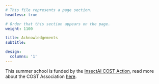 ```yaml
---
# This file represents a page section.
headless: true

# Order that this section appears on the page.
weight: 1100

title: Acknowledgements
subtitle:

design:
  columns: '1'
---
```


This summer school is funded by the [InsectAI COST Action](https://www.cost.eu/actions/CA22129/), read more about the COST Association [here](https://insectai.eu/).

